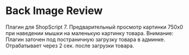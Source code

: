 # Back Image Review #

 Плагин для ShopScript 7. 
 Предварительный просмотр картинки 750x0 при наведении мышки на маленькую картинку товара. 
 Внимание: Плагин заточен под постраничную загрузку товара в админке. Отрабатывает через 2 сек. после загрузки товара.